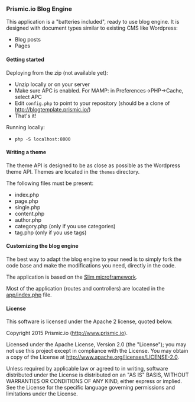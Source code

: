 ### Prismic.io Blog Engine

This application is a "batteries included", ready to use blog engine. It is designed with document types
similar to existing CMS like Wordpress:

* Blog posts
* Pages

#### Getting started

Deploying from the zip (not available yet):

* Unzip locally or on your server
* Make sure APC is enabled. For MAMP: in Preferences->PHP->Cache, select APC
* Edit `config.php` to point to your repository (should be a clone of http://blogtemplate.prismic.io/)
* That's it!

Running locally:

* `php -S localhost:8000`

#### Writing a theme

The theme API is designed to be as close as possible as the Wordpress theme API. Themes are located in the `themes`
directory.

The following files must be present:

* index.php
* page.php
* single.php
* content.php
* author.php
* category.php (only if you use categories)
* tag.php (only if you use tags)

#### Customizing the blog engine

The best way to adapt the blog engine to your need is to simply fork the code base and make the modifications
you need, directly in the code.

The application is based on the [Slim microframework](http://www.slimframework.com/).

Most of the application (routes and controllers) are located in the [app/index.php](https://github.com/prismicio/blogtemplate/blob/master/app/app.php) file.

#### License

This software is licensed under the Apache 2 license, quoted below.

Copyright 2015 Prismic.io (http://www.prismic.io).

Licensed under the Apache License, Version 2.0 (the "License"); you may not use this project except in compliance with the License. You may obtain a copy of the License at http://www.apache.org/licenses/LICENSE-2.0.

Unless required by applicable law or agreed to in writing, software distributed under the License is distributed on an "AS IS" BASIS, WITHOUT WARRANTIES OR CONDITIONS OF ANY KIND, either express or implied. See the License for the specific language governing permissions and limitations under the License.

